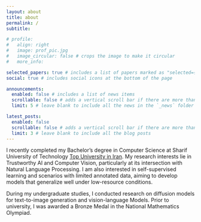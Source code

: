 ```yaml
---
layout: about
title: about
permalink: /
subtitle: 

# profile:
#   align: right
#   image: prof_pic.jpg
#   image_circular: false # crops the image to make it circular
#   more_info:

selected_papers: true # includes a list of papers marked as "selected={true}"
social: true # includes social icons at the bottom of the page

announcements:
  enabled: false # includes a list of news items
  scrollable: false # adds a vertical scroll bar if there are more than 3 news items
  limit: 5 # leave blank to include all the news in the `_news` folder

latest_posts:
  enabled: false
  scrollable: false # adds a vertical scroll bar if there are more than 3 new posts items
  limit: 3 # leave blank to include all the blog posts
---
```


I recently completed my Bachelor’s degree in Computer Science at Sharif University of Technology [Top University in Iran](https://www.topuniversities.com/world-university-rankings/2024). My research interests lie in Trustworthy AI and Computer Vision, particularly at its intersection with Natural Language Processing. I am also interested in self-supervised learning and scenarios with limited annotated data, aiming to develop models that generalize well under low-resource conditions.

During my undergraduate studies, I conducted research on diffusion models for text-to-image generation and vision-language Models. Prior to university, I was awarded a Bronze Medal in the National Mathematics Olympiad.

<!-- I am currently looking for a Ph.D. position to continue my research journey.  -->